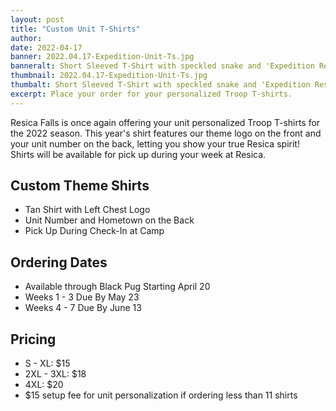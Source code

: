 ```yaml
---
layout: post
title: "Custom Unit T-Shirts"
author:
date: 2022-04-17
banner: 2022.04.17-Expedition-Unit-Ts.jpg
banneralt: Short Sleeved T-Shirt with speckled snake and 'Expedition Resica'
thumbnail: 2022.04.17-Expedition-Unit-Ts.jpg
thumbalt: Short Sleeved T-Shirt with speckled snake and 'Expedition Resica'
excerpt: Place your order for your personalized Troop T-shirts.
---
```


Resica Falls is once again offering your unit personalized Troop T-shirts for the 2022 season. This year's shirt features our theme logo on the front and your unit number on the back, letting you show your true Resica spirit! Shirts will be available for pick up during your week at Resica.

## Custom Theme Shirts
- Tan Shirt with Left Chest Logo
- Unit Number and Hometown on the Back
- Pick Up During Check-In at Camp

## Ordering Dates
- Available through Black Pug Starting April 20
- Weeks 1 - 3 Due By May 23
- Weeks 4 - 7 Due By June 13

## Pricing
- S - XL: $15
- 2XL - 3XL: $18
- 4XL: $20
- $15 setup fee for unit personalization if ordering less than 11 shirts
